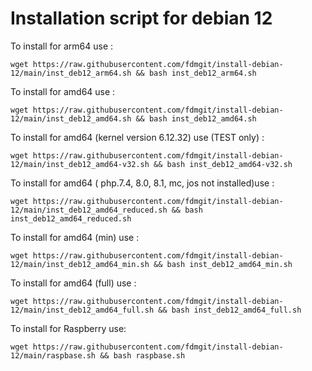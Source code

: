 # Installation script for debian 12


To install for arm64 use :

```
wget https://raw.githubusercontent.com/fdmgit/install-debian-12/main/inst_deb12_arm64.sh && bash inst_deb12_arm64.sh
```


To install for amd64 use :

```
wget https://raw.githubusercontent.com/fdmgit/install-debian-12/main/inst_deb12_amd64.sh && bash inst_deb12_amd64.sh
```

To install for amd64 (kernel version 6.12.32) use (TEST only) :

```
wget https://raw.githubusercontent.com/fdmgit/install-debian-12/main/inst_deb12_amd64-v32.sh && bash inst_deb12_amd64-v32.sh
```

To install for amd64 ( php.7.4, 8.0, 8.1, mc, jos not installed)use :

```
wget https://raw.githubusercontent.com/fdmgit/install-debian-12/main/inst_deb12_amd64_reduced.sh && bash inst_deb12_amd64_reduced.sh
```


To install for amd64 (min) use :

```
wget https://raw.githubusercontent.com/fdmgit/install-debian-12/main/inst_deb12_amd64_min.sh && bash inst_deb12_amd64_min.sh
```


To install for amd64 (full) use :

```
wget https://raw.githubusercontent.com/fdmgit/install-debian-12/main/inst_deb12_amd64_full.sh && bash inst_deb12_amd64_full.sh
```



To install for Raspberry use:

```
wget https://raw.githubusercontent.com/fdmgit/install-debian-12/main/raspbase.sh && bash raspbase.sh
```





